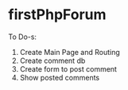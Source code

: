 # firstPhpForum

To Do-s:

1. Create Main Page and Routing
2. Create comment db
3. Create form to post comment
4. Show posted comments